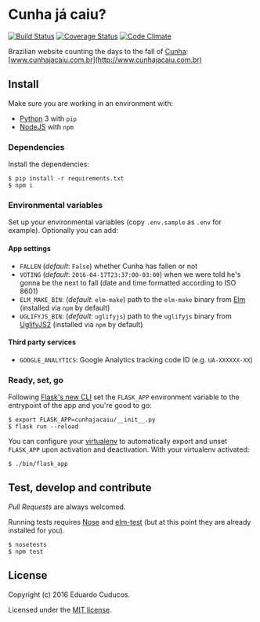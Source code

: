 # Cunha já caiu?

[![Build Status](https://travis-ci.org/cuducos/cunhajacaiu.svg?branch=master)](https://travis-ci.org/cuducos/cunhajacaiu)
[![Coverage Status](https://coveralls.io/repos/github/cuducos/cunhajacaiu/badge.svg?branch=master)](https://coveralls.io/github/cuducos/cunhajacaiu?branch=master)
[![Code Climate](https://codeclimate.com/github/cuducos/cunhajacaiu/badges/gpa.svg)](https://codeclimate.com/github/cuducos/cunhajacaiu)

Brazilian website counting the days to the fall of [Cunha](https://pt.wikipedia.org/wiki/Eduardo_Cunha): [www.cunhajacaiu.com.br](http://www.cunhajacaiu.com.br)
 
## Install

Make sure you are working in an environment with:

* [Python](http://python.org) 3 with `pip`
* [NodeJS](http://nodejs.org) with `npm`

### Dependencies

Install the dependencies:

```console
$ pip install -r requirements.txt
$ npm i
```

### Environmental variables

Set up your environmental variables (copy `.env.sample` as `.env` for example). Optionally you can add:

#### App settings

* `FALLEN` (_default_: `False`) whether Cunha has fallen or not
* `VOTING` (_default_: `2016-04-17T23:37:00-03:00`) when we were told he's gonna be the next to fall (date and time formatted according to ISO 8601)
* `ELM_MAKE_BIN`: (_default_: `elm-make`) path to the `elm-make` binary from [Elm](http://elm-lang.org)
  (installed via `npm` by default)
* `UGLIFYJS_BIN`: (_default_: `uglifyjs`) path to the `uglifyjs` binary from [UglifyJS2](https://github.com/mishoo/UglifyJS2)
  (installed via `npm` by default)

#### Third party services

* `GOOGLE_ANALYTICS`: Google Analytics tracking code ID (e.g. `UA-XXXXXX-XX`)

### Ready, set, go

Following [Flask's new CLI](http://flask.pocoo.org/docs/0.11/cli/) set the `FLASK_APP` environment variable to the entrypoint of the app and you're good to go:

```console
$ export FLASK_APP=cunhajacaiu/__init__.py
$ flask run --reload
```

You can configure your [virtualenv](http://virtualenv.readthedocs.io) to automatically export and unset `FLASK_APP` upon activation and deactivation. With your virtualenv activated:

```console
$ ./bin/flask_app
```

## Test, develop and contribute

_Pull Requests_ are always welcomed.

Running tests requires [Nose](https://nose.readthedocs.io/) and [elm-test](https://github.com/elm-community/elm-test) (but at this point they are already installed for you).


```console
$ nosetests
$ npm test
```

## License

Copyright (c) 2016 Eduardo Cuducos.

Licensed under the [MIT license](LICENSE).
